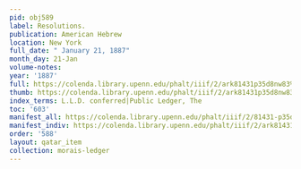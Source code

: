 ```yaml
---
pid: obj589
label: Resolutions.
publication: American Hebrew
location: New York
full_date: " January 21, 1887"
month_day: 21-Jan
volume-notes:
year: '1887'
full: https://colenda.library.upenn.edu/phalt/iiif/2/ark81431p35d8nw83%2FSHA256E-s6692575--0235ea8ae62136f5165243399e77c80769c7a494aa0ff1f457c4521004526139.jpeg/full/3500,/0/default.jpg
thumb: https://colenda.library.upenn.edu/phalt/iiif/2/ark81431p35d8nw83%2FSHA256E-s6692575--0235ea8ae62136f5165243399e77c80769c7a494aa0ff1f457c4521004526139.jpeg/full/!200,200/0/default.jpg
index_terms: L.L.D. conferred|Public Ledger, The
toc: '603'
manifest_all: https://colenda.library.upenn.edu/phalt/iiif/2/81431-p35d8nw83/manifest
manifest_indiv: https://colenda.library.upenn.edu/phalt/iiif/2/ark81431p35d8nw83%2FSHA256E-s6692575--0235ea8ae62136f5165243399e77c80769c7a494aa0ff1f457c4521004526139.jpeg
order: '588'
layout: qatar_item
collection: morais-ledger
---
```

